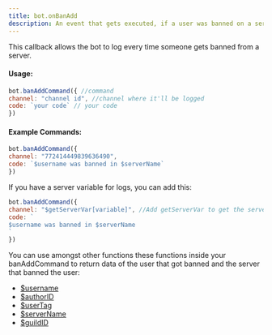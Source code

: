 ```yaml
---
title: bot.onBanAdd
description: An event that gets executed, if a user was banned on a server. To let the bot listen to the event, add one bot.onBanAdd() callback inside your main file.
---
```


This callback allows the bot to log every time someone gets banned from a server.

#### Usage:

```javascript
bot.banAddCommand({ //command
channel: "channel id", //channel where it'll be logged
code: `your code` // your code
})
```

#### Example Commands:

```javascript
bot.banAddCommand({ 
channel: "772414449839636490",
code: `$username was banned in $serverName`
})
```

If you have a server variable for logs, you can add this:

```javascript
bot.banAddCommand({ 
channel: "$getServerVar[variable]", //Add getServerVar to get the servers log channel (if they set it ofcourse)
code: `
$username was banned in $serverName
`
})
```

You can use amongst other functions these functions inside your banAddCommand to return data of the user that got banned and the server that banned the user:

* [$username](../functions/username.md)
* [$authorID](../functions/authorid.md)
* [$userTag](../functions/usertag.md)
* [$serverName](../functions/servername.md)
* [$guildID](../functions/guildid.md)

